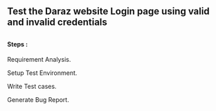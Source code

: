 <h2>Test the Daraz website Login page using valid and invalid credentials<h2>
<h4>Steps :</h4>
<p>Requirement Analysis.</p>
<p>Setup Test Environment.</p>
<p>Write Test cases.</p>
<p>Generate Bug Report.</p>
